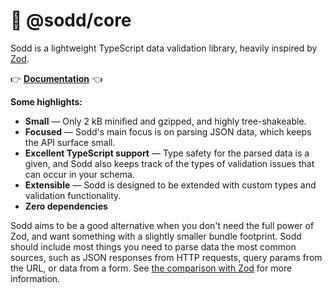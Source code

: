 # 🥫 @sodd/core

Sodd is a lightweight TypeScript data validation library, heavily inspired by [Zod](https://zod.dev).

👉 **[Documentation](https://sodd.dev)** 👈

**Some highlights:**

- **Small** — Only 2 kB minified and gzipped, and highly tree-shakeable.
- **Focused** — Sodd's main focus is on parsing JSON data, which keeps the API surface small.
- **Excellent TypeScript support** — Type safety for the parsed data is a given, and Sodd also keeps track of the types of validation issues that can occur in your schema.
- **Extensible** — Sodd is designed to be extended with custom types and validation functionality.
- **Zero dependencies**

Sodd aims to be a good alternative when you don't need the full power of Zod, and want something with a slightly smaller bundle footprint. Sodd should include most things you need to parse data the most common sources, such as JSON responses from HTTP requests, query params from the URL, or data from a form. See [the comparison with Zod](/introduction/zod-comparison) for more information.

